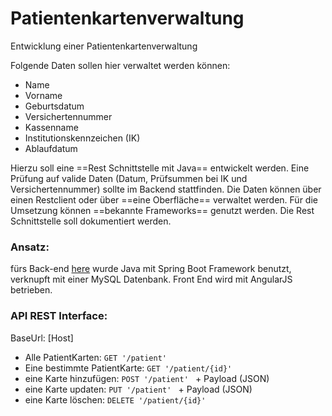 # Patientenkartenverwaltung


Entwicklung einer Patientenkartenverwaltung

Folgende Daten sollen hier verwaltet werden können:

- Name
- Vorname
- Geburtsdatum
- Versichertennummer
- Kassenname
- Institutionskennzeichen (IK)
- Ablaufdatum


Hierzu soll eine ==Rest Schnittstelle mit Java== entwickelt werden. Eine Prüfung auf valide Daten (Datum, Prüfsummen bei IK und Versichertennummer) sollte im Backend stattfinden. Die Daten können über einen Restclient oder über ==eine Oberfläche== verwaltet werden. Für die Umsetzung können ==bekannte Frameworks== genutzt werden. Die Rest Schnittstelle soll dokumentiert werden.


### Ansatz:

fürs Back-end [here](/PatientsCardsManager/) wurde Java mit Spring Boot Framework benutzt, verknupft mit einer MySQL Datenbank.
Front End wird mit AngularJS betrieben.


### API REST Interface:
BaseUrl: [Host]

- Alle PatientKarten: ```GET '/patient' ```
- Eine bestimmte PatientKarte: ```GET '/patient/{id}' ```
- eine Karte hinzufügen: ```POST '/patient' ``` + Payload (JSON)
- eine Karte updaten: ```PUT '/patient' ``` + Payload (JSON)
- eine Karte löschen: ```DELETE '/patient/{id}' ``` 

